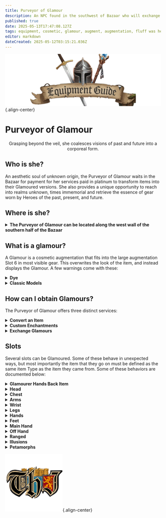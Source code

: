 ```yaml
---
title: Purveyor of Glamour
description: An NPC found in the southwest of Bazaar who will exchange a glamour for the original item and platinum, or provide random glamours for 2 Echo of Memory.
published: true
date: 2025-05-13T17:47:08.127Z
tags: equipment, cosmetic, glamour, augment, augmentation, fluff was here, echo of memory, eom
editor: markdown
dateCreated: 2025-05-12T03:15:21.036Z
---
```


![equipmentguidebanner.webp](/equipmentguidebanner.webp){.align-center}

# Purveyor of Glamour

<center>Grasping beyond the veil, she coalesces visions of past and future into a corporeal form.</center>

## Who is she?

An aesthetic soul of unknown origin, the Purveyor of Glamour waits in the Bazaar for payment for her services paid in platinum to transform items into their Glamoured versions. She also provides a unique opportunity to reach into realms unknown, times immemorial and retrieve the essence of gear worn by Heroes of the past, present, and future.<br>

## Where is she?
<div><details>
<summary><strong>The Purveyor of Glamour can be located along the west wall of the southern half of the Bazaar</strong></summary><div class="comparison">
  <img src="/purveyor_of_glamour.png" style="float:center;width:600px;height:512px;">
  </div></details>
  
## What is a glamour?

A Glamour is a cosmetic augmentation that fits into the large augmentation Slot 6 in most visible gear. This overwrites the look of the item, and instead displays the Glamour. A few warnings come with these:

<details>
<summary><strong>Dye</strong></summary><div class="comparison">
<span><strong>Glamours do not inherit dye from slots.</strong><br></span>
</div>
</details>
<details>
<summary><strong>Classic Models</strong></summary><div class="comparison">
<span>When making use of Classic Models via #tim or .ini modification, some undesired Glamour <strong>features</strong> present. These <strong>features</strong> range from Glamours not displaying to a range of graphical glitches spanning from inconvenient to performance-impacting. These <strong>features</strong> are unsupported and we recommend using new models to mitigate any <strong>features</strong> encountered with Glamours due to Classic Models.</span>
</div>
</details>
  
## How can I obtain Glamours?

The Purveyor of Glamour offers three distinct services:
<details>
<summary><strong>Convert an Item</strong></summary><div class="comparison">
Clicking an item onto the Purveyor of Glamour will open a handin window. By providing an item that has a valid Glamour as well as a fee of 5000 platinum pieces via the handin window, you will receive back a cosmetic augmentation version of the item provided as long as it has a valid Glamour version.
</div>
</details>
<details>
<summary><strong>Custom Enchantments</strong></summary><div class="comparison">
  By providing the Purveyor of Glamour two Echo of Memory from your <strong>Alt. Currency</strong> window, she can consume their power to pluck the visage of a piece of gear from the ether, providing you one randomized Glamour.
</div>
</details>
<details>
<summary><strong>Exchange Glamours</strong></summary><div class="comparison">
Providing four items which have "'Glamour' - " in their name to the Purveyor of Glamour will extract their essence. A significant portion of this essence is lost in the unpredictable process of restructuring a new item, so what remains will only be one randomized item.
</div>
</details>

## Slots

Several slots can be Glamoured. Some of these behave in unexpected ways, but most importantly the item that they go on must be defined as the same item Type as the item they came from. Some of these behaviors are documented below:
<details>
<summary><strong>Glamourer Hands Back Item</strong></summary><div class="comparison">
<span>The Glamourer hands back items that don't have a valid Glamour associated with them despite being paid 5000pp. If an item has a valid Glamour in <span><a href="https://eqdb.net/">EQDB</a> already, please report the item and its Glamour with links as a #bug on the Discord.<br>
<br>
If the item does not have a valid Glamour, then it is not currently available to be fixed and may appear in a future batch.</span>
</div>
</details>
<details>
<summary><strong>Head</strong></summary><div class="comparison">
<span>Some items are defined as Gems or Jewellery due to being "vendor trash." If an item can't accept or be used as a Glamour for this reason, please report it as a #bug on the <a href="discord.gg/heroesjourney">Discord</a>.</span>
</div>
</details>
<details>
<summary><strong>Chest</strong></summary><div class="comparison">
Nothing special here!
</div>
</details>
<details>
<summary><strong>Arms</strong></summary><div class="comparison">
Nothing special here!
</div>
</details>
<details>
<summary><strong>Wrist</strong></summary><div class="comparison">
<span>Some items are defined as Gems or Jewellery due to being "vendor trash." If an item can't accept or be used as a Glamour for this reason, please report it as a #bug on the <a href="discord.gg/heroesjourney">Discord</a>.</span>
</div>
</details>
<details>
<summary><strong>Legs</strong></summary><div class="comparison">
Nothing special here!
</div>
</details>  
<details>
<summary><strong>Hands</strong></summary><div class="comparison">
Nothing special here!
</div>
</details>
<details>
<summary><strong>Feet</strong></summary><div class="comparison">
Nothing special here!
</div>
</details>
<details>
<summary><strong>Main Hand</strong></summary><div class="comparison">
For the most part, any weapon or shield Glamour can be used over any weapon which can be used to attack. Weapons that have no Delay or Skill field are not valid weapons and are unlikely to accept type 20 (Weapon Glamour) augments. This is not a bug.
</div>
</details>
<details>
<summary><strong>Off Hand</strong></summary><div class="comparison">
For the most part, any weapon or shield Glamour can be used over any weapon which can be used to attack. Weapons that have no Delay or Skill field are not valid weapons and are unlikely to accept type 20 (Weapon Glamour) augments. This is not a bug.
</div>
</details>
<details>
<summary><strong>Ranged</strong></summary><div class="comparison">
For the most part, any weapon or shield Glamour can be used over any weapon which can be used to attack. Weapons that have no Delay or Skill field are not valid weapons and are unlikely to accept type 20 (Weapon Glamour) augments. This is not a bug.
<br>
<br>
In many cases, in order to get a Bow Glamour to display a Bow must be used as the augmented item.
</div>
</details>
<details>
<summary><strong>Illusions</strong></summary><div class="comparison">
<span>These are clicky items that transform your appearance. These are not the same thing as Glamours, but some can be obtained from the <a href="https://wiki.heroesjourneyemu.com/e/en/equipment-guide/platinum-arcade">Platinum Arcade</a>. <strong>These cannot be traded in at a 4:1 ratio.</strong></span>
</div>
</details>
  <details>
<summary><strong>Petamorphs</strong></summary><div class="comparison">
<span>These are clicky items that transform your pet's appearance. These are not the same thing as Glamours, but some can be obtained from the <a href="https://wiki.heroesjourneyemu.com/e/en/equipment-guide/platinum-arcade">Platinum Arcade</a>. <strong>These cannot be traded in at a 4:1 ratio.</strong></span>
</div>
</details>

![pagebreak5.webp](/pagebreak5.webp){.align-center}